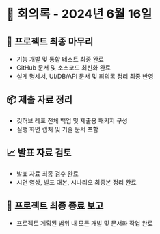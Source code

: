 # 📅 회의록 - 2024년 6월 16일

## 🏁 프로젝트 최종 마무리

- 기능 개발 및 통합 테스트 최종 완료
- GitHub 문서 및 소스코드 최신화 완료
- 설계 명세서, UI/DB/API 문서 및 회의록 정리 최종 반영

## 📦 제출 자료 정리
- 깃허브 레포 전체 백업 및 제출용 패키지 구성
- 실행 화면 캡처 및 기술 문서 포함

## 📈 발표 자료 검토
- 발표 자료 최종 검수 완료
- 시연 영상, 발표 대본, 시나리오 최종본 정리 완료

## 📌 프로젝트 최종 종료 보고
- 프로젝트 계획된 범위 내 모든 개발 및 문서화 작업 완료
